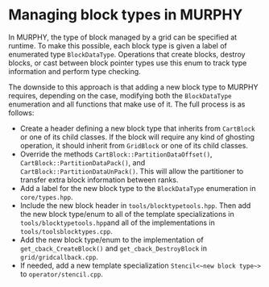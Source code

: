 # Managing block types in MURPHY
In MURPHY, the type of block managed by a grid can be specified at runtime. To make this possible, 
each block type is given a label of enumerated type `BlockDataType`. Operations that create blocks, destroy blocks, or cast between block pointer types use this enum to track type information and perform type checking.

The downside to this approach is that adding a new block type to MURPHY requires, depending on the case, modifying both the `BlockDataType` enumeration and all functions that make use of it. The full process is as follows:
 - Create a header defining a new block type that inherits from `CartBlock` or one of its child classes. If the block will require any kind of ghosting operation, it should inherit from `GridBlock` or one of its child classes.
 - Override the methods `CartBlock::PartitionDataOffset()`, `CartBlock::PartitionDataPack()`, and `CartBlock::PartitionDataUnPack()`. This will allow the partitioner to transfer extra block information between ranks.
 - Add a label for the new block type to the `BlockDataType` enumeration in `core/types.hpp`.
 - Include the new block header in `tools/blocktypetools.hpp`. Then add the new block type/enum to all of the template specializations in `tools/blocktypetools.hpp`and all of the implementations in `tools/toolsblocktypes.cpp`.
 - Add the new block type/enum to the implementation of `get_cback_CreateBlock()` and `get_cback_DestroyBlock` in `grid/gridcallback.cpp`.
 - If needed, add a new template specialization `Stencil<~new block type~>` to `operator/stencil.cpp`.
